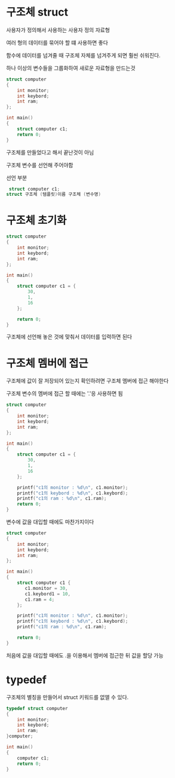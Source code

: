 #  구조체 struct
사용자가 정의해서 사용하는 사용자 정의 자료형

여러 형의 데이터를 묶어야 할 떄 사용하면 좋다

함수에 데이터를 넘겨줄 때 구조체 자체를 넘겨주게 되면 훨씬 쉬워진다.

하나 이상의 변수들을 그룹화하여 새로운 자료형을 만드는것 
```c
struct computer
{
    int monitor;
    int keybord;
    int ram;
};

int main()
{
    struct computer c1;
    return 0;
}
```
구조체를 만들었다고 해서 끝난것이 아님

구조체 변수를 선언해 주어야함

선언 부분
```c
 struct computer c1;
struct 구조체 (템플릿)이름 구조체 (변수명)
```
# 구조체 초기화 
```c
struct computer
{
    int monitor;
    int keybord;
    int ram;
};

int main()
{
    struct computer c1 = {
        30,
        1,
        16
    };

    return 0;
}
```
구조체에 선언해 놓은 것에 맞춰서 데이터를 입력하면 된다

# 구조체 멤버에 접근

구조체에 값이 잘 저장되어 있는지 확인하려면 구조체 멤버에 접근 해야한다

구조체 변수의 멤버에 접근 할 때에는 '.'응 사용하면 됨
```c
struct computer
{
    int monitor;
    int keybord;
    int ram;
};

int main()
{
    struct computer c1 = {
        30,
        1,
        16
    };

    printf("c1의 monitor : %d\n", c1.monitor);
    printf("c1의 keybord : %d\n", c1.keybord);
    printf("c1의 ram : %d\n", c1.ram);
    return 0;
}
```
변수에 값을 대입할 때에도 마찬가지이다
```c
struct computer
{
    int monitor;
    int keybord;
    int ram;
};

int main()
{
    struct computer c1 {
       c1.monitor = 30,
       c1.keybord1 = 10,
       c1.ram = 4;
    };

    printf("c1의 monitor : %d\n", c1.monitor);
    printf("c1의 keybord : %d\n", c1.keybord);
    printf("c1의 ram : %d\n", c1.ram);

    return 0;
}
```
처음에 값을 대입할 때에도 .을 이용해서 멤버에 접근한 뒤 값을 할당 가능

# typedef
구조체의 별칭을 만들어서 struct 키워드를 없앨 수 있다.
```c
typedef struct computer
{
    int monitor;
    int keybord;
    int ram;
}computer;

int main()
{
    computer c1;
    return 0;
}
```
